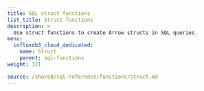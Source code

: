 ```yaml
---
title: SQL struct functions
list_title: Struct functions
description: >
  Use struct functions to create Arrow structs in SQL queries.
menu:
  influxdb3_cloud_dedicated:
    name: Struct
    parent: sql-functions    
weight: 311

source: /shared/sql-reference/functions/struct.md
---
```


<!-- 
// SOURCE content/shared/sql-reference/functions/struct.md
-->
